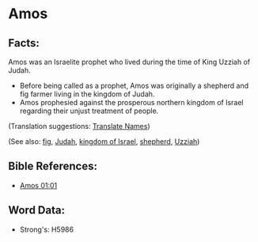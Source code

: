 # Amos #

## Facts: ##

Amos was an Israelite prophet who lived during the time of King Uzziah of Judah.

* Before being called as a prophet, Amos was originally a shepherd and fig farmer living in the kingdom of Judah.
* Amos prophesied against the prosperous northern kingdom of Israel regarding their unjust treatment of people.

(Translation suggestions: [Translate Names](rc://en/ta/man/translate/translate-names))

(See also: [fig](../other/fig.md), [Judah](../names/judah.md), [kingdom of Israel](../names/kingdomofisrael.md), [shepherd](../other/shepherd.md), [Uzziah](../names/uzziah.md))

## Bible References: ##

* [Amos 01:01](rc://en/tn/help/amo/01/01)

## Word Data: ##

* Strong's: H5986

